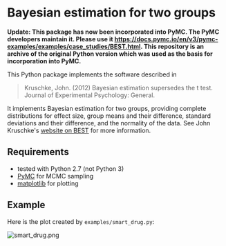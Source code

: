 # Bayesian estimation for two groups

**Update: This package has now been incorporated into PyMC. The PyMC developers maintain it. Please use it https://docs.pymc.io/en/v3/pymc-examples/examples/case_studies/BEST.html. This repository is an archive of the original Python version which was used as the basis for incorporation into PyMC.**

This Python package implements the software described in

> Kruschke, John. (2012) Bayesian estimation supersedes the t
> test. Journal of Experimental Psychology: General.

It implements Bayesian estimation for two groups, providing complete
distributions for effect size, group means and their difference,
standard deviations and their difference, and the normality of the
data. See John Kruschke's [website on
BEST](http://www.indiana.edu/~kruschke/BEST/) for more information.

## Requirements ##

 * tested with Python 2.7 (not Python 3)
 * [PyMC](https://github.com/pymc-devs/pymc) for MCMC sampling
 * [matplotlib](http://matplotlib.org) for plotting

## Example ##

Here is the plot created by `examples/smart_drug.py`:

![smart_drug.png](http://strawlab.org/assets/smart_drug.png)
